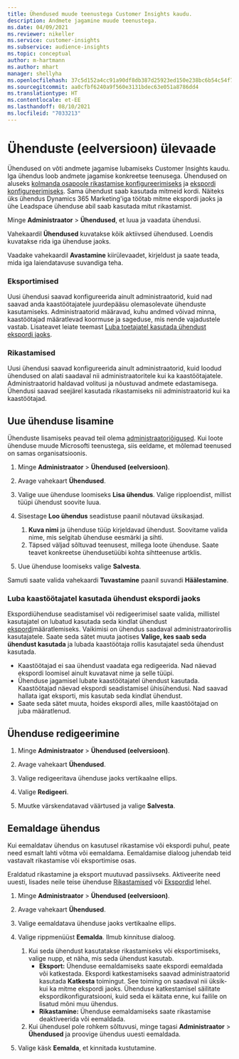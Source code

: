 ```yaml
---
title: Ühendused muude teenustega Customer Insights kaudu.
description: Andmete jagamine muude teenustega.
ms.date: 04/09/2021
ms.reviewer: nikeller
ms.service: customer-insights
ms.subservice: audience-insights
ms.topic: conceptual
author: m-hartmann
ms.author: mhart
manager: shellyha
ms.openlocfilehash: 37c5d152a4cc91a90df8db387d25923ed150e238bc6b54c54f7bba59fbd48c82
ms.sourcegitcommit: aa0cfbf6240a9f560e3131bdec63e051a8786dd4
ms.translationtype: HT
ms.contentlocale: et-EE
ms.lasthandoff: 08/10/2021
ms.locfileid: "7033213"
---
```

# <a name="connections-preview-overview"></a>Ühenduste (eelversioon) ülevaade

Ühendused on võti andmete jagamise lubamiseks Customer Insights kaudu. Iga ühendus loob andmete jagamise konkreetse teenusega. Ühendused on aluseks [kolmanda osapoole rikastamise konfigureerimiseks](enrichment-hub.md) ja [ekspordi konfigureerimiseks](export-destinations.md). Sama ühendust saab kasutada mitmeid kordi. Näiteks üks ühendus Dynamics 365 Marketing'iga töötab mitme ekspordi jaoks ja ühe Leadspace ühenduse abil saab kasutada mitut rikastamist.

Minge **Administraator** > **Ühendused**, et luua ja vaadata ühendusi.

Vahekaardil **Ühendused** kuvatakse kõik aktiivsed ühendused. Loendis kuvatakse rida iga ühenduse jaoks. 

Vaadake vahekaardil **Avastamine** kiirülevaadet, kirjeldust ja saate teada, mida iga laiendatavuse suvandiga teha.

### <a name="exports"></a>Eksportimised

Uusi ühendusi saavad konfigureerida ainult administraatorid, kuid nad saavad anda kaastöötajatele juurdepääsu olemasolevate ühenduste kasutamiseks. Administraatorid määravad, kuhu andmed võivad minna, kaastöötajad määratlevad koormuse ja sageduse, mis nende vajadustele vastab. Lisateavet leiate teemast [Luba toetajatel kasutada ühendust ekspordi jaoks](#allow-contributors-to-use-a-connection-for-exports).

### <a name="enrichments"></a>Rikastamised

Uusi ühendusi saavad konfigureerida ainult administraatorid, kuid loodud ühendused on alati saadaval nii administraatoritele kui ka kaastöötajatele. Administraatorid haldavad volitusi ja nõustuvad andmete edastamisega. Ühendusi saavad seejärel kasutada rikastamiseks nii administraatorid kui ka kaastöötajad.

## <a name="add-a-new-connection"></a>Uue ühenduse lisamine

Ühenduste lisamiseks peavad teil olema [administraatoriõigused](permissions.md). Kui loote ühenduse muude Microsofti teenustega, siis eeldame, et mõlemad teenused on samas organisatsioonis.

1. Minge **Administraator** > **Ühendused (eelversioon)**.

1. Avage vahekaart **Ühendused**.

1. Valige uue ühenduse loomiseks **Lisa ühendus**. Valige ripploendist, millist tüüpi ühendust soovite luua.

1. Sisestage **Loo ühendus** seadistuse paanil nõutavad üksikasjad. 
   1. **Kuva nimi** ja ühenduse tüüp kirjeldavad ühendust. Soovitame valida nime, mis selgitab ühenduse eesmärki ja sihti.
   1. Täpsed väljad sõltuvad teenusest, millega loote ühenduse. Saate teavet konkreetse ühendusetüübi kohta sihtteenuse artklis.

1. Uue ühenduse loomiseks valige **Salvesta**.

Samuti saate valida vahekaardi **Tuvastamine** paanil suvandi **Häälestamine**.

### <a name="allow-contributors-to-use-a-connection-for-exports"></a>Luba kaastöötajatel kasutada ühendust ekspordi jaoks

Ekspordiühenduse seadistamisel või redigeerimisel saate valida, millistel kasutajatel on lubatud kasutada seda kindlat ühendust [ekspordi](export-destinations.md)määratlemiseks. Vaikimisi on ühendus saadaval administraatorirollis kasutajatele. Saate seda sätet muuta jaotises **Valige, kes saab seda ühendust kasutada** ja lubada kaastöötaja rollis kasutajatel seda ühendust kasutada.

- Kaastöötajad ei saa ühendust vaadata ega redigeerida. Nad näevad ekspordi loomisel ainult kuvatavat nime ja selle tüüpi.
- Ühenduse jagamisel lubate kaastöötajatel ühendust kasutada. Kaastöötajad näevad ekspordi seadistamisel ühisühendusi. Nad saavad hallata igat eksporti, mis kasutab seda kindlat ühendust.
- Saate seda sätet muuta, hoides ekspordi alles, mille kaastöötajad on juba määratlenud.

## <a name="edit-a-connection"></a>Ühenduse redigeerimine

1. Minge **Administraator** > **Ühendused (eelversioon)**.

1. Avage vahekaart **Ühendused**.

1. Valige redigeeritava ühenduse jaoks vertikaalne ellips.

1. Valige **Redigeeri**.

1. Muutke värskendatavad väärtused ja valige **Salvesta**.

## <a name="remove-a-connection"></a>Eemaldage ühendus

Kui eemaldatav ühendus on kasutusel rikastamise või ekspordi puhul, peate need esmalt lahti võtma või eemaldama. Eemaldamise dialoog juhendab teid vastavalt rikastamise või eksportimise osas. 

Eraldatud rikastamine ja eksport muutuvad passiivseks. Aktiveerite need uuesti, lisades neile teise ühenduse [Rikastamised](enrichment-hub.md) või [Ekspordid](export-destinations.md) lehel.

1. Minge **Administraator** > **Ühendused (eelversioon)**.

1. Avage vahekaart **Ühendused**.

1. Valige eemaldatava ühenduse jaoks vertikaalne ellips.

1. Valige rippmenüüst **Eemalda**. Ilmub kinnituse dialoog.

   1. Kui seda ühendust kasutatakse rikastamiseks või eksportimiseks, valige nupp, et näha, mis seda ühendust kasutab.
      - **Eksport:** Ühenduse eemaldamiseks saate ekspordi eemaldada või katkestada. Ekspordi katkestamiseks saavad administraatorid kasutada **Katkesta** toimingut. See toiming on saadaval nii üksik- kui ka mitme ekspordi jaoks. Ühenduse katkestamisel säilitate ekspordikonfiguratsiooni, kuid seda ei käitata enne, kui failile on lisatud mõni muu ühendus.
      - **Rikastamine:** Ühenduse eemaldamiseks saate rikastamise deaktiveerida või eemaldada. 
   1. Kui ühendusel pole rohkem sõltuvusi, minge tagasi **Administraator** > **Ühendused** ja proovige ühendus uuesti eemaldada.

1. Valige käsk **Eemalda**, et kinnitada kustutamine.

